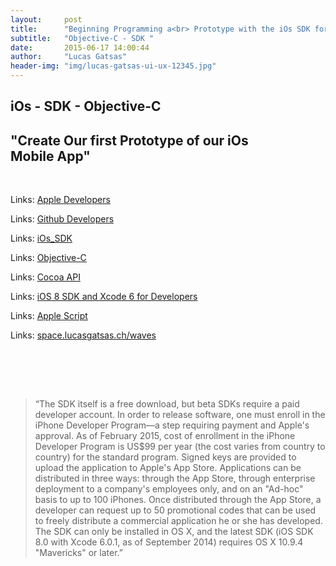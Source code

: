 ```yaml
---
layout:     post
title:      "Beginning Programming a<br> Prototype with the iOs SDK for our Start Up - App"
subtitle:   "Objective-C - SDK "
date:       2015-06-17 14:00:44
author:     "Lucas Gatsas"
header-img: "img/lucas-gatsas-ui-ux-12345.jpg"
---
```

<h2 class="section-heading">iOs - SDK - Objective-C</h2>
<h2 class="section-heading">"Create Our first Prototype of our iOs<br> Mobile App"</h2>

<br>







Links: <a href="https://idmsa.apple.com/IDMSWebAuth/login?&appIdKey=891bd3417a7776362562d2197f89480a8547b108fd934911bcbea0110d07f757&path=%2F%2Fmembercenter%2Findex.action">Apple Developers</a>

Links: <a href="https://github.com/settings/developers">Github Developers</a>

Links: <a href="https://en.wikipedia.org/wiki/IOS_SDK">iOs_SDK</a>

Links: <a href="https://en.wikipedia.org/wiki/Objective-C">Objective-C</a>

Links: <a href="https://en.wikipedia.org/wiki/Cocoa_(API)" target="_blank">Cocoa API</a>

Links: <a href="https://developer.apple.com/ios/" target="_blank">iOS 8 SDK and Xcode 6 for Developers</a>

Links: <a href="https://de.wikipedia.org/wiki/AppleScript" target="_blank">Apple Script</a> 

Links: <a href="http://space.lucasgatsas.ch/waves" target="_blank">space.lucasgatsas.ch/waves</a>


<br><br>






<br>
<blockquote>
“The SDK itself is a free download, but beta SDKs require a paid developer account. In order to release software, one must enroll in the iPhone Developer Program—a step requiring payment and Apple's approval. As of February 2015, cost of enrollment in the iPhone Developer Program is US$99 per year (the cost varies from country to country) for the standard program. Signed keys are provided to upload the application to Apple's App Store. Applications can be distributed in three ways: through the App Store, through enterprise deployment to a company's employees only, and on an "Ad-hoc" basis to up to 100 iPhones. Once distributed through the App Store, a developer can request up to 50 promotional codes that can be used to freely distribute a commercial application he or she has developed. The SDK can only be installed in OS X, and the latest SDK (iOS SDK 8.0 with Xcode 6.0.1, as of September 2014) requires OS X 10.9.4 "Mavericks" or later.” 
</blockquote>

